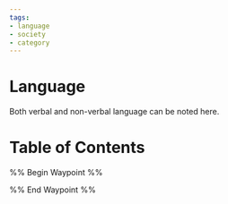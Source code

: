 ```yaml
---
tags:
- language
- society
- category
---
```

# Language
Both verbal and non-verbal language can be noted here.
# Table of Contents
%% Begin Waypoint %%


%% End Waypoint %%
